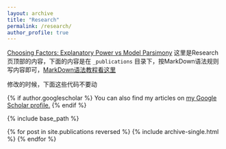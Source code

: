 ```yaml
---
layout: archive
title: "Research"
permalink: /research/
author_profile: true
---
```


[Choosing Factors: Explanatory Power vs Model Parsimony](https://yangliu-finance.github.io/files/WorkingPaper.pdf)
这里是Research页顶部的内容，下面的内容是在 `_publications` 目录下，按MarkDown语法规则写内容即可，[MarkDown语法教程看这里](http://xianbai.me/learn-md/article/about/readme.html)

修改的时候，下面这些代码不要动


{% if author.googlescholar %}
  You can also find my articles on <u><a href="{{author.googlescholar}}">my Google Scholar profile</a>.</u>
{% endif %}

{% include base_path %}

{% for post in site.publications reversed %}
  {% include archive-single.html %}
{% endfor %}

